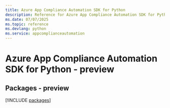 ```yaml
---
title: Azure App Compliance Automation SDK for Python
description: Reference for Azure App Compliance Automation SDK for Python
ms.date: 07/07/2025
ms.topic: reference
ms.devlang: python
ms.service: appcomplianceautomation
---
```

# Azure App Compliance Automation SDK for Python - preview
## Packages - preview
[!INCLUDE [packages](app-compliance-automation-index.md)]